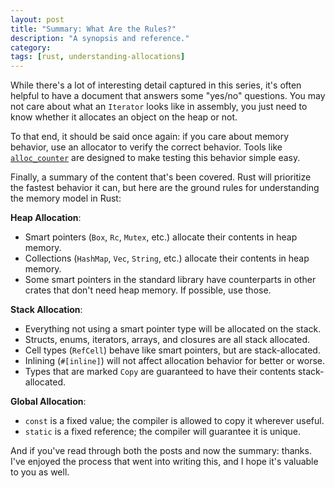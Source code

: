 ```yaml
---
layout: post
title: "Summary: What Are the Rules?"
description: "A synopsis and reference."
category: 
tags: [rust, understanding-allocations]
---
```


While there's a lot of interesting detail captured in this series, it's often helpful
to have a document that answers some "yes/no" questions. You may not care about
what an `Iterator` looks like in assembly, you just need to know whether it allocates
an object on the heap or not.

To that end, it should be said once again: if you care about memory behavior,
use an allocator to verify the correct behavior. Tools like
[`alloc_counter`](https://crates.io/crates/alloc_counter) are designed to make
testing this behavior simple easy.

Finally, a summary of the content that's been covered. Rust will prioritize
the fastest behavior it can, but here are the ground rules for understanding
the memory model in Rust:

**Heap Allocation**:
- Smart pointers (`Box`, `Rc`, `Mutex`, etc.) allocate their contents in heap memory.
- Collections (`HashMap`, `Vec`, `String`, etc.) allocate their contents in heap memory.
- Some smart pointers in the standard library have counterparts in other crates that
  don't need heap memory. If possible, use those.

**Stack Allocation**:
- Everything not using a smart pointer type will be allocated on the stack.
- Structs, enums, iterators, arrays, and closures are all stack allocated.
- Cell types (`RefCell`) behave like smart pointers, but are stack-allocated.
- Inlining (`#[inline]`) will not affect allocation behavior for better or worse.
- Types that are marked `Copy` are guaranteed to have their contents stack-allocated.

**Global Allocation**:
- `const` is a fixed value; the compiler is allowed to copy it wherever useful.
- `static` is a fixed reference; the compiler will guarantee it is unique.

And if you've read through both the posts and now the summary: thanks. I've enjoyed
the process that went into writing this, and I hope it's valuable to you as well.
